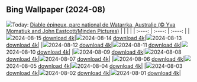 ## Bing Wallpaper (2024-08)
![](https://global.bing.com/th?id=OHR.WatarrkaLizard_FR-CA6361686885_UHD.jpg&w=1000)Today: [Diable épineux, parc national de Watarrka, Australie (© Yva Momatiuk and John Eastcott/Minden Pictures)](https://global.bing.com/th?id=OHR.WatarrkaLizard_FR-CA6361686885_UHD.jpg)
|      |      |      |
| :----: | :----: | :----: |
|![](https://global.bing.com/th?id=OHR.WatarrkaLizard_FR-CA6361686885_UHD.jpg&pid=hp&w=384&h=216&rs=1&c=4)2024-08-15 [download 4k](https://global.bing.com/th?id=OHR.WatarrkaLizard_FR-CA6361686885_UHD.jpg)|![](https://global.bing.com/th?id=OHR.DugiOtokCroatia_FR-CA6202299977_UHD.jpg&pid=hp&w=384&h=216&rs=1&c=4)2024-08-14 [download 4k](https://global.bing.com/th?id=OHR.DugiOtokCroatia_FR-CA6202299977_UHD.jpg)|![](https://global.bing.com/th?id=OHR.ElephantsAmboseli_FR-CA6073879669_UHD.jpg&pid=hp&w=384&h=216&rs=1&c=4)2024-08-13 [download 4k](https://global.bing.com/th?id=OHR.ElephantsAmboseli_FR-CA6073879669_UHD.jpg)|
|![](https://global.bing.com/th?id=OHR.TofinoVancouver_FR-CA4474347930_UHD.jpg&pid=hp&w=384&h=216&rs=1&c=4)2024-08-12 [download 4k](https://global.bing.com/th?id=OHR.TofinoVancouver_FR-CA4474347930_UHD.jpg)|![](https://global.bing.com/th?id=OHR.JoshuaTreeNP_FR-CA4221882984_UHD.jpg&pid=hp&w=384&h=216&rs=1&c=4)2024-08-11 [download 4k](https://global.bing.com/th?id=OHR.JoshuaTreeNP_FR-CA4221882984_UHD.jpg)|![](https://global.bing.com/th?id=OHR.IncaRuinPeru_FR-CA4062483772_UHD.jpg&pid=hp&w=384&h=216&rs=1&c=4)2024-08-10 [download 4k](https://global.bing.com/th?id=OHR.IncaRuinPeru_FR-CA4062483772_UHD.jpg)|
|![](https://global.bing.com/th?id=OHR.SpottedOwlet_FR-CA8471413078_UHD.jpg&pid=hp&w=384&h=216&rs=1&c=4)2024-08-09 [download 4k](https://global.bing.com/th?id=OHR.SpottedOwlet_FR-CA8471413078_UHD.jpg)|![](https://global.bing.com/th?id=OHR.MichiganLighthouse_FR-CA8319684656_UHD.jpg&pid=hp&w=384&h=216&rs=1&c=4)2024-08-08 [download 4k](https://global.bing.com/th?id=OHR.MichiganLighthouse_FR-CA8319684656_UHD.jpg)|![](https://global.bing.com/th?id=OHR.MolokiniHawaii_FR-CA8069183271_UHD.jpg&pid=hp&w=384&h=216&rs=1&c=4)2024-08-07 [download 4k](https://global.bing.com/th?id=OHR.MolokiniHawaii_FR-CA8069183271_UHD.jpg)|
|![](https://global.bing.com/th?id=OHR.HertfordshireLavender_FR-CA7927832263_UHD.jpg&pid=hp&w=384&h=216&rs=1&c=4)2024-08-06 [download 4k](https://global.bing.com/th?id=OHR.HertfordshireLavender_FR-CA7927832263_UHD.jpg)|![](https://global.bing.com/th?id=OHR.GimignanoTuscany_FR-CA7468650523_UHD.jpg&pid=hp&w=384&h=216&rs=1&c=4)2024-08-05 [download 4k](https://global.bing.com/th?id=OHR.GimignanoTuscany_FR-CA7468650523_UHD.jpg)|![](https://global.bing.com/th?id=OHR.WulongKarst_FR-CA7306306659_UHD.jpg&pid=hp&w=384&h=216&rs=1&c=4)2024-08-04 [download 4k](https://global.bing.com/th?id=OHR.WulongKarst_FR-CA7306306659_UHD.jpg)|
|![](https://global.bing.com/th?id=OHR.GeesefamilyBanff_FR-CA7121100228_UHD.jpg&pid=hp&w=384&h=216&rs=1&c=4)2024-08-03 [download 4k](https://global.bing.com/th?id=OHR.GeesefamilyBanff_FR-CA7121100228_UHD.jpg)|![](https://global.bing.com/th?id=OHR.KaptaiLake_FR-CA6950833575_UHD.jpg&pid=hp&w=384&h=216&rs=1&c=4)2024-08-02 [download 4k](https://global.bing.com/th?id=OHR.KaptaiLake_FR-CA6950833575_UHD.jpg)|![](https://global.bing.com/th?id=OHR.HoodoosBryce_FR-CA6799802149_UHD.jpg&pid=hp&w=384&h=216&rs=1&c=4)2024-08-01 [download 4k](https://global.bing.com/th?id=OHR.HoodoosBryce_FR-CA6799802149_UHD.jpg)|
